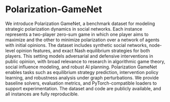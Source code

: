 # Polarization-GameNet
We introduce Polarization GameNet, a benchmark dataset for modeling strategic polarization dynamics in social networks. Each instance represents a two-player zero-sum game in which one player aims to maximize and the other to minimize polarization over a network of agents with initial opinions. The dataset includes synthetic social networks, node-level opinion features, and exact Nash equilibrium strategies for both players. This setting models adversarial and defensive interventions in public opinion, with broad relevance to research in algorithmic game theory, social influence modeling, and robust AI planning. Polarization GameNet enables tasks such as equilibrium strategy prediction, intervention policy learning, and robustness analysis under graph perturbations. We provide baseline solvers, evaluation metrics, and PyTorch-compatible loaders to support experimentation. The dataset and code are publicly available, and all instances are fully reproducible.
